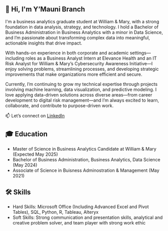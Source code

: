 ## 👋 Hi, I'm Y’Mauni Branch

I'm a business analytics graduate student at William & Mary, with a strong foundation in data analysis, strategy, and technology. I hold a Bachelor of Business Administration in Business Analytics with a minor in Data Science, and I’m passionate about transforming complex data into meaningful, actionable insights that drive impact.

With hands-on experience in both corporate and academic settings—including roles as a Business Analyst Intern at Elevance Health and an IT Risk Analyst for William & Mary’s Cybersecurity Awareness Initiative—I enjoy solving problems, streamlining processes, and developing strategic improvements that make organizations more efficient and secure.

Currently, I’m continuing to grow my technical expertise through projects involving machine learning, data visualization, and predictive modeling. I love applying data-driven solutions across diverse areas—from career development to digital risk management—and I’m always excited to learn, collaborate, and contribute to purpose-driven work.

📫 Let’s connect on [LinkedIn](https://www.linkedin.com/in/ymaunibranch)



## 🎓 Education
- Master of Science in Business Analytics Candidate at William & Mary (Expected May 2025)
- Bachelor of Business Administration, Business Analytics, Data Science (May 2024)
- Associate of Science in Buisness Adminostration & Management (May 2021)



## 🛠 Skills
- Hard Skills: Microsoft Office (Including Advanced Excel and Pivot Tables), SQL, Python, R, Tableau, Alteryx
- Soft Skills: Strong communication and presentation skills, analytical and creative problem solver, and team player with strong work ethic

